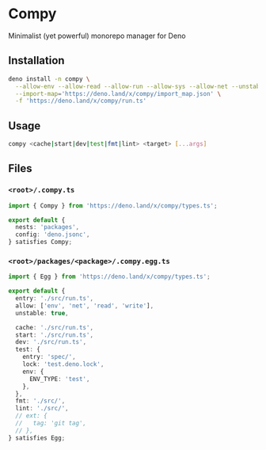 # Compy
Minimalist (yet powerful) monorepo manager for Deno

## Installation

```sh
deno install -n compy \
  --allow-env --allow-read --allow-run --allow-sys --allow-net --unstable \
  --import-map='https://deno.land/x/compy/import_map.json' \
  -f 'https://deno.land/x/compy/run.ts'
```

## Usage

```sh
compy <cache|start|dev|test|fmt|lint> <target> [...args]
```

## Files

### `<root>/.compy.ts`

```typescript
import { Compy } from 'https://deno.land/x/compy/types.ts';

export default {
  nests: 'packages',
  config: 'deno.jsonc',
} satisfies Compy;
```

### `<root>/packages/<package>/.compy.egg.ts`

```typescript
import { Egg } from 'https://deno.land/x/compy/types.ts';

export default {
  entry: './src/run.ts',
  allow: ['env', 'net', 'read', 'write'],
  unstable: true,

  cache: './src/run.ts',
  start: './src/run.ts',
  dev: './src/run.ts',
  test: {
    entry: 'spec/',
    lock: 'test.deno.lock',
    env: {
      ENV_TYPE: 'test',
    },
  },
  fmt: './src/',
  lint: './src/',
  // ext: {
  //   tag: 'git tag',
  // },
} satisfies Egg;
```
